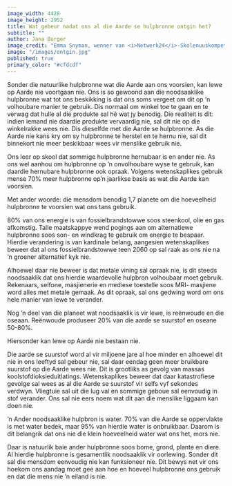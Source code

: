 ```yaml
---
image_width: 4428
image_height: 2952
title: Wat gebeur nadat ons al die Aarde se hulpbronne ontgin het?
subtitle: ""
author: Jana Burger
image_credit: "Emma Snyman, wenner van <i>Netwerk24</i>-Skolenuuskompetisie se Beste <i>Feature<i/> Foto- kategorie"
image: "/images/ontgin.jpg"
published: true
primary_color: "#cfdcdf"
---
```


Sonder die natuurlike hulpbronne wat die Aarde aan ons voorsien, kan lewe op Aarde nie voortgaan nie. Ons is so gewoond aan die noodsaaklike hulpbronne wat tot ons beskikking is dat ons soms vergeet om dit op ’n volhoubare manier te gebruik. Dis normaal om winkel toe te gaan en te verwag dat hulle al die produkte sal hê wat jy benodig. Die realiteit is dít: indien iemand nie daardie produkte vervaardig nie, sal dit nie op die winkelrakke wees nie. Dis dieselfde met die Aarde se hulpbronne. As die Aarde nie kans kry om sy hulpbronne te herstel en te hernu nie, sal dit binnekort nie meer beskikbaar wees vir menslike gebruik nie.

Ons leer op skool dat sommige hulpbronne hernubaar is en ander nie. As ons wel aanhou om hulpbronne op ’n onvolhoubare wyse te gebruik, kan daardie hernubare hulpbronne ook opraak. Volgens wetenskaplikes gebruik mense 70% meer hulpbronne op’n jaarlikse basis as wat die Aarde kan voorsien.

Met ander woorde: die mensdom benodig 1,7 planete om die hoeveelheid hulpbronne te voorsien wat ons tans gebruik.

80% van ons energie is van fossielbrandstowwe soos steenkool, olie en gas afkomstig. Talle maatskappye wend pogings aan om alternatiewe hulpbronne soos son- en windkrag te gebruik om energie te bespaar. Hierdie verandering is van kardinale belang, aangesien wetenskaplikes beweer dat al ons fossielbrandstowwe teen 2060 op sal raak as ons nie na ’n groener alternatief kyk nie.

Alhoewel daar nie beweer is dat metale vining sal opraak nie, is dit steeds noodsaaklik dat ons hierdie waardevolle hulpbron volhoubaar moet gebruik. Rekenaars, selfone, masjienerie en mediese toestelle soos MRI- masjiene word alles met metale gemaak. As dit opraak, sal ons gedwing word om ons hele manier van lewe te verander.

Nog ’n deel van die planeet wat noodsaaklik is vir lewe, is reënwoude en die oseaan. Reënwoude produseer 20% van die aarde se suurstof en oseane 50-80%.

Hiersonder kan lewe op Aarde nie bestaan nie.

Die aarde se suurstof word al vir miljoene jare al hoe minder en alhoewel dit nie in ons leeftyd sal gebeur nie, sal daar eendag geen meer bruikbare suurstof op die Aarde wees nie. Dit is grootliks as gevolg van massas koolstofdioksieduitlatings. Wetenskaplikes beweer dat daar katastrofiese gevolge sal wees as al die Aarde se suurstof vir selfs vyf sekondes verdwyn. Vliegtuie sal uit die lug val en sommige geboue sal eenvoudig in stof verander. Ons sal nie eers noem wat dit aan die menslike liggaam kan doen nie.

’n Ander noodsaaklike hulpbron is water. 70% van die Aarde se oppervlakte is met water bedek, maar 95% van hierdie water is onbruikbaar. Daarom is dit belangrik dat ons nie die klein hoeveelheid water wat ons het, mors nie.

Daar is natuurlik baie ander hulpbronne soos bome, grond, plante en diere. Al hierdie hulpbronne is gesamentlik noodsaaklik vir oorlewing. Sonder dit sal die mensdom eenvoudig nie kan funksioneer nie. Dit bewys net vir ons hoekom ons aandag moet gee aan hoe en hoeveel hulpbronne ons gebruik en dat die mens nie ’n eiland is nie.
